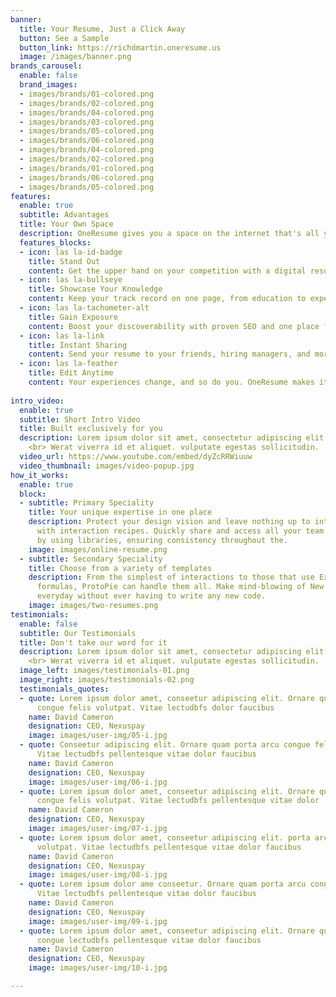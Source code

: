 ```yaml
---
banner:
  title: Your Resume, Just a Click Away
  button: See a Sample
  button_link: https://richdmartin.oneresume.us
  image: /images/banner.png
brands_carousel:
  enable: false
  brand_images:
  - images/brands/01-colored.png
  - images/brands/02-colored.png
  - images/brands/04-colored.png
  - images/brands/03-colored.png
  - images/brands/05-colored.png
  - images/brands/06-colored.png
  - images/brands/04-colored.png
  - images/brands/02-colored.png
  - images/brands/01-colored.png
  - images/brands/06-colored.png
  - images/brands/05-colored.png
features:
  enable: true
  subtitle: Advantages
  title: Your Own Space
  description: OneResume gives you a space on the internet that's all yours, <br> so employers see you and only you.
  features_blocks:
  - icon: las la-id-badge
    title: Stand Out
    content: Get the upper hand on your competition with a digital resume that says you'll go the extra mile.
  - icon: las la-bullseye
    title: Showcase Your Knowledge
    content: Keep your track record on one page, from education to experiences and skills.
  - icon: las la-tachometer-alt
    title: Gain Exposure
    content: Boost your discoverability with proven SEO and one place for all of your social profiles.
  - icon: las la-link
    title: Instant Sharing
    content: Send your resume to your friends, hiring managers, and more with just a link.
  - icon: las la-feather
    title: Edit Anytime
    content: Your experiences change, and so do you. OneResume makes it easy to keep things up-to-date.
    
intro_video:
  enable: true
  subtitle: Short Intro Video
  title: Built exclusively for you
  description: Lorem ipsum dolor sit amet, consectetur adipiscing elit. Morbi egestas
    <br> Werat viverra id et aliquet. vulputate egestas sollicitudin.
  video_url: https://www.youtube.com/embed/dyZcRRWiuuw
  video_thumbnail: images/video-popup.jpg
how_it_works:
  enable: true
  block:
  - subtitle: Primary Speciality
    title: Your unique expertise in one place
    description: Protect your design vision and leave nothing up to interpretation
      with interaction recipes. Quickly share and access all your team members interactions
      by using libraries, ensuring consistency throughout the.
    image: images/online-resume.png
  - subtitle: Secondary Speciality
    title: Choose from a variety of templates
    description: From the simplest of interactions to those that use Excel-gradeing
      formulas, ProtoPie can handle them all. Make mind-blowing of New interactions
      everyday without ever having to write any new code.
    image: images/two-resumes.png
testimonials:
  enable: false
  subtitle: Our Testimonials
  title: Don't take our word for it
  description: Lorem ipsum dolor sit amet, consectetur adipiscing elit. Morbi egestas
    <br> Werat viverra id et aliquet. vulputate egestas sollicitudin.
  image_left: images/testimonials-01.png
  image_right: images/testimonials-02.png
  testimonials_quotes:
  - quote: Lorem ipsum dolor amet, conseetur adipiscing elit. Ornare quam porta arcu
      congue felis volutpat. Vitae lectudbfs dolor faucibus
    name: David Cameron
    designation: CEO, Nexuspay
    image: images/user-img/05-i.jpg
  - quote: Conseetur adipiscing elit. Ornare quam porta arcu congue felis volutpat.
      Vitae lectudbfs pellentesque vitae dolor faucibus
    name: David Cameron
    designation: CEO, Nexuspay
    image: images/user-img/06-i.jpg
  - quote: Lorem ipsum dolor amet, conseetur adipiscing elit. Ornare quam porta arcu
      congue felis volutpat. Vitae lectudbfs pellentesque vitae dolor
    name: David Cameron
    designation: CEO, Nexuspay
    image: images/user-img/07-i.jpg
  - quote: Lorem ipsum dolor amet, conseetur adipiscing elit. porta arcu congue felis
      volutpat. Vitae lectudbfs pellentesque vitae dolor faucibus
    name: David Cameron
    designation: CEO, Nexuspay
    image: images/user-img/08-i.jpg
  - quote: Lorem ipsum dolor ame conseetur. Ornare quam porta arcu congue felis volutpat.
      Vitae lectudbfs pellentesque vitae dolor faucibus
    name: David Cameron
    designation: CEO, Nexuspay
    image: images/user-img/09-i.jpg
  - quote: Lorem ipsum dolor amet, conseetur adipiscing elit. Ornare quam porta arcu
      congue lectudbfs pellentesque vitae dolor faucibus
    name: David Cameron
    designation: CEO, Nexuspay
    image: images/user-img/10-i.jpg

---
```


